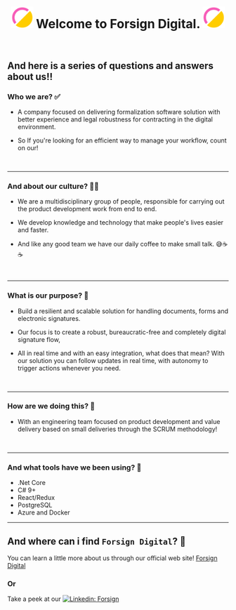 <h1 align="center"><img src="https://github.com/forsign-digital/a-member/blob/main/ForSign-Logotipo_Aurora%20Icone%20Colorido.svg" width="50"> Welcome to Forsign Digital. <img src="https://github.com/forsign-digital/a-member/blob/main/ForSign-Logotipo_Aurora%20Icone%20Colorido.svg" width="50"> </h1>

<br/>

## And here is a series of questions and answers about us‼️


 ### Who we are? ✅

* A company focused on delivering formalization software solution with better experience and legal robustness for contracting in the digital environment.

* So If you're looking for an efficient way to manage your workflow, count on our!
<br/>

----

 ### And about our culture? ✌🏾

 * We are a multidisciplinary group of people, responsible for carrying out the product development work from end to end.
 
 * We develop knowledge and technology that make people's lives easier and faster.
 
 * And like any good team we have our daily coffee to make small talk. 😅☕☕
<br/>

----

 ### What is our purpose? 🎯

* Build a resilient and scalable solution for handling documents, forms and electronic signatures.

* Our focus is to create a robust, bureaucratic-free and completely digital signature flow,

* All in real time and with an easy integration, what does that mean? With our solution you can follow updates in real time, with autonomy to trigger actions whenever you need.
<br/>

----

 ### How are we doing this? 🔑

* With an engineering team focused on product development and value delivery based on small deliveries through the SCRUM methodology!
<br/>

----

 ### And what tools have we been using? 🔨

* .Net Core
* C# 9+
* React/Redux
* PostgreSQL
* Azure and Docker

----

 ## And where can i find `Forsign Digital`? 🔎

You can learn a little more about us through our official web site! [Forsign Digital](https://www.forsign.digital/)

### Or

Take a peek at our [![Linkedin: Forsign](https://img.shields.io/badge/-Linkedin-blue?style=flat-square&logo=Linkedin&logoColor=white&link=https://www.linkedin.com/company/formalizar-e-signature/mycompany/)](https://www.linkedin.com/company/formalizar-e-signature/mycompany/)



